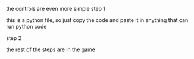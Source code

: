 the controls are even more simple
step 1

this is a python file, so just copy the code and paste it in anything that can run python code

step 2

the rest of the steps are in the game
